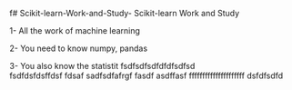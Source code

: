 f# Scikit-learn-Work-and-Study-
Scikit-learn Work and Study 

1- All the work of machine learning

2- You need to know numpy, pandas
        
3- You also know the statistit                   fsdfsdfsdfdfdfsdfsd             
fsdfdsfdsffdsf
fdsaf
 sadfsdfafrgf
fasdf   asdffasf
fffffffffffffffffffff
              dsfdfsdfd
